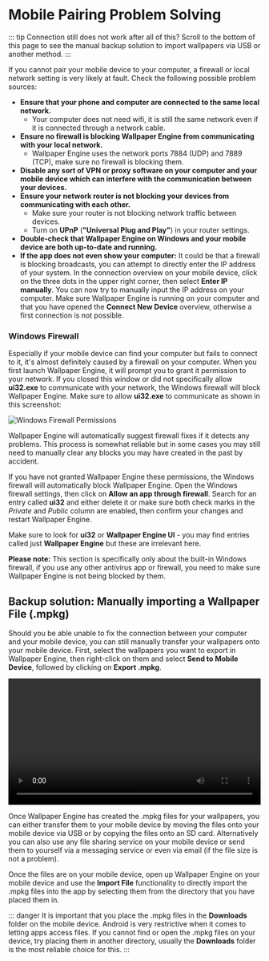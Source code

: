 # Mobile Pairing Problem Solving

::: tip Connection still does not work after all of this?
Scroll to the bottom of this page to see the manual backup solution to import wallpapers via USB or another method.
:::

If you cannot pair your mobile device to your computer, a firewall or local network setting is very likely at fault. Check the following possible problem sources:

* **Ensure that your phone and computer are connected to the same local network.**
  * Your computer does not need wifi, it is still the same network even if it is connected through a network cable.
* **Ensure no firewall is blocking Wallpaper Engine from communicating with your local network.**
  * Wallpaper Engine uses the network ports 7884 (UDP) and 7889 (TCP), make sure no firewall is blocking them.
* **Disable any sort of VPN or proxy software on your computer and your mobile device which can interfere with the communication between your devices.**
* **Ensure your network router is not blocking your devices from communicating with each other.**
    * Make sure your router is not blocking network traffic between devices.
    * Turn on **UPnP** (**"Universal Plug and Play"**) in your router settings.
* **Double-check that Wallpaper Engine on Windows and your mobile device are both up-to-date and running.**
* **If the app does not even show your computer:** It could be that a firewall is blocking broadcasts, you can attempt to directly enter the IP address of your system. In the connection overview on your mobile device, click on the three dots in the upper right corner, then select **Enter IP manually**. You can now try to manually input the IP address on your computer. Make sure Wallpaper Engine is running on your computer and that you have opened the **Connect New Device** overview, otherwise a first connection is not possible.

### Windows Firewall

Especially if your mobile device can find your computer but fails to connect to it, it's almost definitely caused by a firewall on your computer. When you first launch Wallpaper Engine, it will prompt you to grant it permission to your network. If you closed this window or did not specifically allow **ui32.exe** to communicate with your network, the Windows firewall will block Wallpaper Engine. Make sure to allow **ui32.exe** to communicate as shown in this screenshot:

![Windows Firewall Permissions](/img/faq/windows_defender.png)

Wallpaper Engine will automatically suggest firewall fixes if it detects any problems. This process is somewhat reliable but in some cases you may still need to manually clear any blocks you may have created in the past by accident.

If you have not granted Wallpaper Engine these permissions, the Windows firewall will automatically block Wallpaper Engine. Open the Windows firewall settings, then click on **Allow an app through firewall**. Search for an entry called **ui32** and either delete it or make sure both check marks in the *Private* and *Public* column are enabled, then confirm your changes and restart Wallpaper Engine.

Make sure to look for **ui32** or **Wallpaper Engine UI** - you may find entries called just **Wallpaper Engine** but these are irrelevant here.

**Please note:** This section is specifically only about the built-in Windows firewall, if you use any other antivirus app or firewall, you need to make sure Wallpaper Engine is not being blocked by them.

## Backup solution: Manually importing a Wallpaper File (.mpkg)

Should you be able unable to fix the connection between your computer and your mobile device, you can still manually transfer your wallpapers onto your mobile device. First, select the wallpapers you want to export in Wallpaper Engine, then right-click on them and select **Send to Mobile Device**, followed by clicking on **Export .mpkg**.

<video width="100%" controls autoplay loop>
  <source src="/videos/mobile_export.mp4" type="video/mp4">
  Your browser does not support the video tag.
</video>

Once Wallpaper Engine has created the .mpkg files for your wallpapers, you can either transfer them to your mobile device by moving the files onto your mobile device via USB or by copying the files onto an SD card. Alternatively you can also use any file sharing service on your mobile device or send them to yourself via a messaging service or even via email (if the file size is not a problem).

Once the files are on your mobile device, open up Wallpaper Engine on your mobile device and use the **Import File** functionality to directly import the .mpkg files into the app by selecting them from the directory that you have placed them in.

::: danger
It is important that you place the .mpkg files in the **Downloads** folder on the mobile device. Android is very restrictive when it comes to letting apps access files. If you cannot find or open the .mpkg files on your device, try placing them in another directory, usually the **Downloads** folder is the most reliable choice for this.
:::
